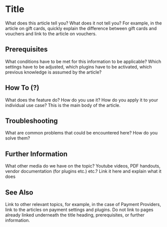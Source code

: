 # Title

What does this article tell you? What does it not tell you? For example, in the article on gift cards, quickly explain the difference between gift cards and vouchers and link to the article on vouchers. 

## Prerequisites

What conditions have to be met for this information to be applicable? Which settings have to be adjusted, which plugins have to be activated, which previous knowledge is assumed by the article? 

## How To (?)

What does the feature do? How do you use it? How do you apply it to your individual use case? This is the main body of the article. 

## Troubleshooting 

What are common problems that could be encountered here? How do you solve them? 

## Further Information

What other media do we have on the topic? Youtube videos, PDF handouts, vendor documentation (for plugins etc.) etc.? Link it here and explain what it does

## See Also 

Link to other relevant topics, for example, in the case of Payment Providers, link to the articles on payment settings and plugins. Do not link to pages already linked underneath the title heading, prerequisites, or further information. 